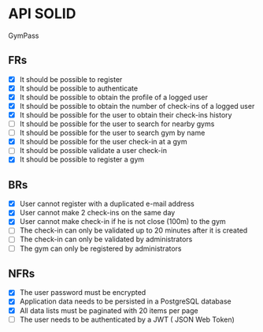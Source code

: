 # API SOLID

GymPass

## FRs

- [x] It should be possible to register
- [x] It should be possible to authenticate
- [x] It should be possible to obtain the profile of a logged user
- [x] It should be possible to obtain the number of check-ins of a logged user
- [x] It should be possible for the user to obtain their check-ins history
- [ ] It should be possible for the user to search for nearby gyms
- [ ] It should be possible for the user to search gym by name
- [x] It should be possible for the user check-in at a gym
- [ ] It should be possible validate a user check-in
- [x] It should be possible to register a gym

## BRs

- [x] User cannot register with a duplicated e-mail address
- [x] User cannot make 2 check-ins on the same day
- [x] User cannot make check-in if he is not close (100m) to the gym
- [ ] The check-in can only be validated up to 20 minutes after it is created
- [ ] The check-in can only be validated by administrators
- [ ] The gym can only be registered by administrators
  
## NFRs

- [x] The user password must be encrypted
- [x] Application data needs to be persisted in a PostgreSQL database
- [x] All data lists must be paginated with 20 items per page
- [ ] The user needs to be authenticated by a JWT ( JSON Web Token)